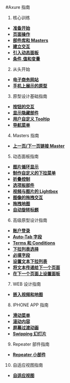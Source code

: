 #Axure 指南


1. 核心训练

 + [**准备开始**](getting-started.md)
 + [**页面操作**](working-with-pages.md)
 + [**部件库和 Masters**](widgets-masters.md)
 + [**建立交互**](building-interactions.md)
 + [**引入动态面板**](dynamic-panels.md)
 + [**条件,值和变量**](conditions-values-variables.md)

2. 从头开始

 + [**电子商务网站**](ecommerce-website.md)
 + [**手机上展示的原型**](mobile-website.md)

3. 原型设计基础指南

 + [**按钮的交互**](interactive-button.md)
 + [**显示隐藏部件**](show-hidden-widget.md)
 + [**用户自定义 Tooltip**](custom-tooltip.md)
 + [**导航菜单**](navigation-menu.md)

4. Masters 指南

 + [**上一页/下一页链接 Master**](previous-next-link.md)

5. 动态面板指南

 + [**图片循环显示**](photo-carousel.md)
 + [**制作自定义的下拉菜单**](flyout-menu.md)
 + [**折叠控制**](accordion-control.md)
 + [**选项板部件**](tab-control.md)
 + [**视频与图片的 Lightbox**](lightbox.md)
 + [**图像的拖拽交互**](drag-and-drop-image.md)
 + [**拖拽地图**](draggable-map.md)
 + [**自动旋转标题**](auto-rotating-banner.md)

6. 高级原型设计指南

 + [**账户登录**](account-login.md)
 + [**Auto-Tab 字段**](auto-tab-fields.md)
 + [**Terms 和 Conditions**](terms-and-conditions.md)
 + [**下拉列表选择**](droplist-selection.md)
 + [**必填字段**](required-fields.md)
 + [**设置文本下拉列表**](text-on-droplist-selection.md)
 + [**将文本传递给下一个页面**](pass-text-next-page.md)
 + [**在下一个页面上设置面板**](set-panel-next-page.md)

7. WEB 设计指南

 + [**嵌入视频和地图**](embed-video-and-maps.md)

8. IPHONE APP 指南

 + [**滑动菜单**](sliding-menu.md)
 + [**滚动内容**](scrolling-content.md)
 + [**屏幕过渡动画**](animated-screen-transition.md)
 + [**Swipping 幻灯片**](swiping-slideshow.png.md)

9. Repeater 部件指南

 + [**Repeater 小部件**](repeater-tutorial.md)

10. 自适应视图指南

 + [**自适应视图**](adaptive-views-tutorials.md)